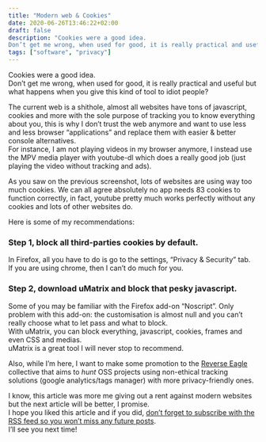 ```yaml
---
title: "Modern web & Cookies"
date: 2020-06-26T13:46:22+02:00
draft: false
description: "Cookies were a good idea.
Don’t get me wrong, when used for good, it is really practical and useful but what happens when you give this kind of tool to idiot people?"
tags: ["software", "privacy"]
---
```


Cookies were a good idea.  
Don’t get me wrong, when used for good, it is really practical and useful but what happens when you give this kind of tool to idiot people?  

The current web is a shithole, almost all websites have tons of javascript, cookies and more with the sole purpose of tracking you to know everything about you, this is why I don’t trust the web anymore and want to use less and less browser “applications” and replace them with easier & better console alternatives.  
For instance, I am not playing videos in my browser anymore, I instead use the MPV media player with youtube-dl which does a really good job (just playing the video without tracking and ads).  

As you saw on the previous screenshot, lots of websites are using way too much cookies. We can all agree absolutely no app needs 83 cookies to function correctly, in fact, youtube pretty much works perfectly without any cookies and lots of other websites do.  

Here is some of my recommendations:  

### Step 1, block all third-parties cookies by default.  
In Firefox, all you have to do is go to the settings, “Privacy & Security” tab.  
If you are using chrome, then I can’t do much for you.  

### Step 2, download uMatrix and block that pesky javascript.  
Some of you may be familiar with the Firefox add-on “Noscript”. Only problem with this add-on: the customisation is almost null and you can’t really choose what to let pass and what to block.  
With uMatrix, you can block everything, javascript, cookies, frames and even CSS and medias.  
uMatrix is a great tool I will never stop to recommend.  

Also, while I’m here, I want to make some promotion to the [Reverse Eagle](https://pages.codeberg.org/ReverseEagle/) collective that aims to *hunt* OSS projects using non-ethical tracking solutions (google analytics/tags manager) with more privacy-friendly ones.

I know, this article was more me giving out a rent against modern websites but the next article will be better, I promise.  
I hope you liked this article and if you did, [don’t forget to subscribe with the RSS feed so you won’t miss any future posts](/blog/index.xml).  
I’ll see you next time!
